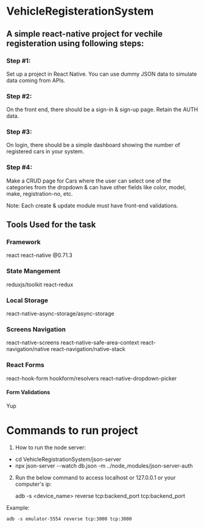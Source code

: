 # VehicleRegisterationSystem

## A simple react-native project for vechile registeration using following steps:

### Step #1:

Set up a project in React Native. You can use dummy JSON data to simulate data coming from APIs.


### Step #2:

On the front end, there should be a sign-in & sign-up page. Retain the AUTH data.


### Step #3:

On login, there should be a simple dashboard showing the number of registered cars in your system.


### Step #4:

Make a CRUD page for Cars where the user can select one of the categories from the dropdown & can have other fields like color, model, make, registration-no, etc.

Note: Each create & update module must have front-end validations.




## Tools Used for the task

### Framework
react
react-native @0.71.3

### State Mangement 
reduxjs/toolkit
react-redux

### Local Storage
react-native-async-storage/async-storage

### Screens Navigation
react-native-screens
react-native-safe-area-context
react-navigation/native
react-navigation/native-stack

### React Forms
react-hook-form
hookform/resolvers
react-native-dropdown-picker

#### Form Validations
Yup



# Commands to run project
1. How to run the node server:
 - cd VehicleRegistrationSystem/json-server
 - npx json-server --watch db.json -m ../node_modules/json-server-auth


2. Run the below command to access localhost or 127.0.0.1 or your computer's ip:

	adb -s <device_name> reverse tcp:backend_port tcp:backend_port
	
Example:

	adb -s emulator-5554 reverse tcp:3000 tcp:3000

